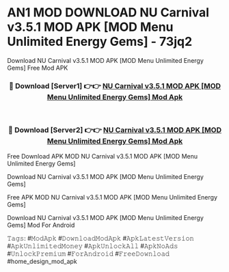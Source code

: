 # AN1 MOD DOWNLOAD NU Carnival v3.5.1 MOD APK [MOD Menu Unlimited Energy Gems] - 73jq2
Download NU Carnival v3.5.1 MOD APK [MOD Menu Unlimited Energy Gems] Free Mod APK

<div align="center">
<h3>🔴 Download [Server1] 👉👉 <a href="https://apk-comot.site?title=NU_Carnival_v3.5.1_MOD_APK_[MOD_Menu_Unlimited_Energy_Gems]">NU Carnival v3.5.1 MOD APK [MOD Menu Unlimited Energy Gems] Mod Apk</a></h3><br>

<h3>🔴 Download [Server2] 👉👉 <a href="https://apk-comot.site?title=NU_Carnival_v3.5.1_MOD_APK_[MOD_Menu_Unlimited_Energy_Gems]">NU Carnival v3.5.1 MOD APK [MOD Menu Unlimited Energy Gems] Mod Apk</a></h3>
</div>


Free Download APK MOD NU Carnival v3.5.1 MOD APK [MOD Menu Unlimited Energy Gems]

Download NU Carnival v3.5.1 MOD APK [MOD Menu Unlimited Energy Gems] 

Free APK MOD NU Carnival v3.5.1 MOD APK [MOD Menu Unlimited Energy Gems] 

Download NU Carnival v3.5.1 MOD APK [MOD Menu Unlimited Energy Gems] Mod For Android

𝚃𝚊𝚐𝚜: #𝙼𝚘𝚍𝙰𝚙𝚔 #𝙳𝚘𝚠𝚗𝚕𝚘𝚊𝚍𝙼𝚘𝚍𝙰𝚙𝚔 #𝙰𝚙𝚔𝙻𝚊𝚝𝚎𝚜𝚝𝚅𝚎𝚛𝚜𝚒𝚘𝚗 #𝙰𝚙𝚔𝚄𝚗𝚕𝚒𝚖𝚒𝚝𝚎𝚍𝙼𝚘𝚗𝚎𝚢 #𝙰𝚙𝚔𝚄𝚗𝚕𝚘𝚌𝚔𝙰𝚕𝚕 #𝙰𝚙𝚔𝙽𝚘𝙰𝚍𝚜 #𝚄𝚗𝚕𝚘𝚌𝚔𝙿𝚛𝚎𝚖𝚒𝚞𝚖 #𝙵𝚘𝚛𝙰𝚗𝚍𝚛𝚘𝚒𝚍 #𝙵𝚛𝚎𝚎𝙳𝚘𝚠𝚗𝚕𝚘𝚊𝚍 #home_design_mod_apk